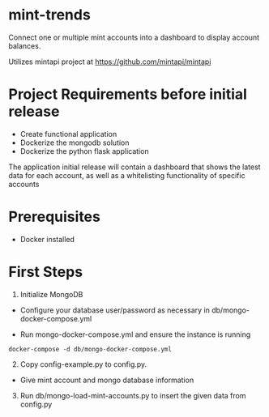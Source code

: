 # mint-trends

Connect one or multiple mint accounts into a dashboard to display account balances.

Utilizes mintapi project at https://github.com/mintapi/mintapi

# Project Requirements before initial release
- Create functional application
- Dockerize the mongodb solution
- Dockerize the python flask application

The application initial release will contain a dashboard that shows the latest data for each account, as well as a whitelisting functionality of specific accounts

# Prerequisites
- Docker installed

# First Steps
1. Initialize MongoDB

- Configure your database user/password as necessary in db/mongo-docker-compose.yml

- Run mongo-docker-compose.yml and ensure the instance is running
```
docker-compose -d db/mongo-docker-compose.yml
```

2. Copy config-example.py to config.py. 
- Give mint account and mongo database information 

3. Run db/mongo-load-mint-accounts.py to insert the given data from config.py


